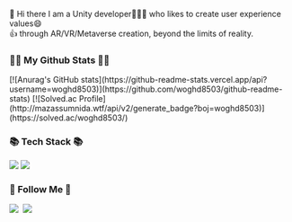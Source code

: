 
👋 Hi there I am a Unity developer👨🏻‍💻 who likes to create user experience values😄<br/> 
👍 through AR/VR/Metaverse creation, beyond the limits of reality.

<!--
**woghd8503/woghd8503** is a ✨ _special_ ✨ repository because its `README.md` (this file) appears on your GitHub profile.

Here are some ideas to get you started:

- 🔭 I’m currently working on ...
- 🌱 I’m currently learning ...
- 👯 I’m looking to collaborate on ...
- 🤔 I’m looking for help with ...
- 💬 Ask me about ...
- 📫 How to reach me: ...
- 😄 Pronouns: ...
- ⚡ Fun fact: ...
-->
<h3 align="Left">👩‍💻 My Github Stats 👩‍💻</h3>
<div align="Left">

<p align="Left">
[![Anurag's GitHub stats](https://github-readme-stats.vercel.app/api?username=woghd8503)](https://github.com/woghd8503/github-readme-stats)
[![Solved.ac Profile](http://mazassumnida.wtf/api/v2/generate_badge?boj=woghd8503)](https://solved.ac/woghd8503/)


<h3 align="Left">📚 Tech Stack 📚</h3>
<p align="Left">
<img src="https://img.shields.io/badge/unity-%23000000.svg?style=for-the-badge&logo=unity&logoColor=white"/>
<img src="https://img.shields.io/badge/Csharp-239120?style=for-the-badge&logo=CSharp&logoColor=white">
<h3 align="Left">🌈 Follow Me 🌈</h3>
<p align="Left">
<a href="https://www.instagram.com/woghd8503/"><img src="https://img.shields.io/badge/Instagram-E4405F?style=flat-square&logo=Instagram&logoColor=white&link=https://www.instagram.com/woghd8503/"/></a>&nbsp
<a href="mailto:woghd8503@gmail.com"><img src="https://img.shields.io/badge/Gmail-d14836?style=flat-square&logo=Gmail&logoColor=white&link=woghd8503@gmail.com"/></a>
</p>



